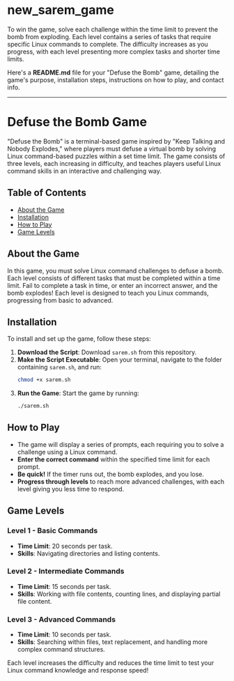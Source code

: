 # new_sarem_game
To win the game, solve each challenge within the time limit to prevent the bomb from exploding. Each level contains a series of tasks that require specific Linux commands to complete. The difficulty increases as you progress, with each level presenting more complex tasks and shorter time limits.

Here's a **README.md** file for your "Defuse the Bomb" game, detailing the game's purpose, installation steps, instructions on how to play, and contact info.

---

# Defuse the Bomb Game

"Defuse the Bomb" is a terminal-based game inspired by "Keep Talking and Nobody Explodes," where players must defuse a virtual bomb by solving Linux command-based puzzles within a set time limit. The game consists of three levels, each increasing in difficulty, and teaches players useful Linux command skills in an interactive and challenging way.

## Table of Contents

- [About the Game](#about-the-game)
- [Installation](#installation)
- [How to Play](#how-to-play)
- [Game Levels](#game-levels)

## About the Game

In this game, you must solve Linux command challenges to defuse a bomb. Each level consists of different tasks that must be completed within a time limit. Fail to complete a task in time, or enter an incorrect answer, and the bomb explodes! Each level is designed to teach you Linux commands, progressing from basic to advanced.

## Installation

To install and set up the game, follow these steps:

1. **Download the Script**: Download `sarem.sh` from this repository.
2. **Make the Script Executable**: Open your terminal, navigate to the folder containing `sarem.sh`, and run:
   ```bash
   chmod +x sarem.sh
   ```
3. **Run the Game**: Start the game by running:
   ```bash
   ./sarem.sh
   ```

## How to Play

- The game will display a series of prompts, each requiring you to solve a challenge using a Linux command.
- **Enter the correct command** within the specified time limit for each prompt.
- **Be quick!** If the timer runs out, the bomb explodes, and you lose.
- **Progress through levels** to reach more advanced challenges, with each level giving you less time to respond.

## Game Levels

### Level 1 - Basic Commands
- **Time Limit**: 20 seconds per task.
- **Skills**: Navigating directories and listing contents.

### Level 2 - Intermediate Commands
- **Time Limit**: 15 seconds per task.
- **Skills**: Working with file contents, counting lines, and displaying partial file content.

### Level 3 - Advanced Commands
- **Time Limit**: 10 seconds per task.
- **Skills**: Searching within files, text replacement, and handling more complex command structures.

Each level increases the difficulty and reduces the time limit to test your Linux command knowledge and response speed!
